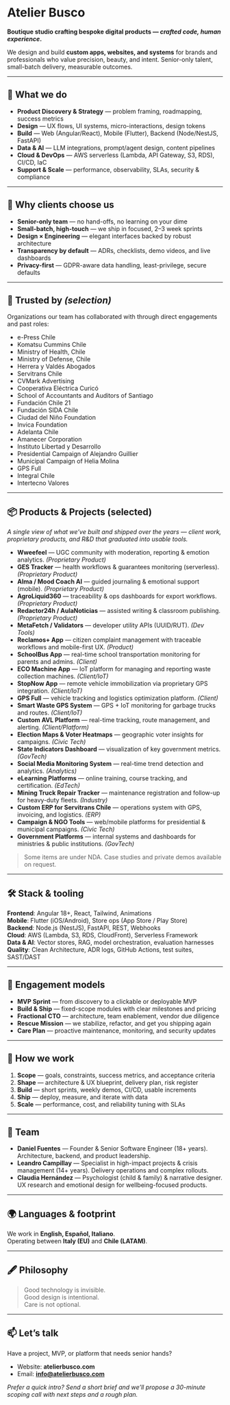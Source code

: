 # Atelier Busco

**Boutique studio crafting bespoke digital products — _crafted code, human experience_.**

We design and build **custom apps, websites, and systems** for brands and professionals who value precision, beauty, and intent. Senior-only talent, small-batch delivery, measurable outcomes.

---

## 🧩 What we do

- **Product Discovery & Strategy** — problem framing, roadmapping, success metrics  
- **Design** — UX flows, UI systems, micro-interactions, design tokens  
- **Build** — Web (Angular/React), Mobile (Flutter), Backend (Node/NestJS, FastAPI)  
- **Data & AI** — LLM integrations, prompt/agent design, content pipelines  
- **Cloud & DevOps** — AWS serverless (Lambda, API Gateway, S3, RDS), CI/CD, IaC  
- **Support & Scale** — performance, observability, SLAs, security & compliance

---

## 🎯 Why clients choose us

- **Senior-only team** — no hand-offs, no learning on your dime  
- **Small-batch, high-touch** — we ship in focused, 2–3 week sprints  
- **Design × Engineering** — elegant interfaces backed by robust architecture  
- **Transparency by default** — ADRs, checklists, demo videos, and live dashboards  
- **Privacy-first** — GDPR-aware data handling, least-privilege, secure defaults

---

## 🤝 Trusted by *(selection)*

Organizations our team has collaborated with through direct engagements and past roles:

- e-Press Chile
- Komatsu Cummins Chile  
- Ministry of Health, Chile  
- Ministry of Defense, Chile  
- Herrera y Valdés Abogados  
- Servitrans Chile  
- CVMark Advertising  
- Cooperativa Eléctrica Curicó  
- School of Accountants and Auditors of Santiago  
- Fundación Chile 21  
- Fundación SIDA Chile  
- Ciudad del Niño Foundation  
- Invica Foundation  
- Adelanta Chile  
- Amanecer Corporation  
- Instituto Libertad y Desarrollo  
- Presidential Campaign of Alejandro Guillier  
- Municipal Campaign of Helia Molina  
- GPS Full  
- Integral Chile  
- Intertecno Valores  

---

## 📦 Products & Projects (selected)

*A single view of what we’ve built and shipped over the years — client work, proprietary products, and R&D that graduated into usable tools.*

- **Wweefeel** — UGC community with moderation, reporting & emotion analytics. *(Proprietary Product)*  
- **GES Tracker** — health workflows & guarantees monitoring (serverless). *(Proprietary Product)*  
- **Alma / Mood Coach AI** — guided journaling & emotional support (mobile). *(Proprietary Product)*  
- **AgroLiquid360** — traceability & ops dashboards for export workflows. *(Proprietary Product)*  
- **Redactor24h / AulaNoticias** — assisted writing & classroom publishing. *(Proprietary Product)*  
- **MetaFetch / Validators** — developer utility APIs (UUID/RUT). *(Dev Tools)*
- **Reclamos+ App** — citizen complaint management with traceable workflows and mobile-first UX. *(Product)*  
- **SchoolBus App** — real-time school transportation monitoring for parents and admins. *(Client)*  
- **ECO Machine App** — IoT platform for managing and reporting waste collection machines. *(Client/IoT)*  
- **StopNow App** — remote vehicle immobilization via proprietary GPS integration. *(Client/IoT)*  
- **GPS Full** — vehicle tracking and logistics optimization platform. *(Client)*  
- **Smart Waste GPS System** — GPS + IoT monitoring for garbage trucks and routes. *(Client/IoT)*  
- **Custom AVL Platform** — real-time tracking, route management, and alerting. *(Client/Platform)*  
- **Election Maps & Voter Heatmaps** — geographic voter insights for campaigns. *(Civic Tech)*  
- **State Indicators Dashboard** — visualization of key government metrics. *(GovTech)*  
- **Social Media Monitoring System** — real-time trend detection and analytics. *(Analytics)*  
- **eLearning Platforms** — online training, course tracking, and certification. *(EdTech)*  
- **Mining Truck Repair Tracker** — maintenance registration and follow-up for heavy-duty fleets. *(Industry)*  
- **Custom ERP for Servitrans Chile** — operations system with GPS, invoicing, and logistics. *(ERP)*  
- **Campaign & NGO Tools** — web/mobile platforms for presidential & municipal campaigns. *(Civic Tech)*  
- **Government Platforms** — internal systems and dashboards for ministries & public institutions. *(GovTech)*  

> Some items are under NDA. Case studies and private demos available on request.

---

## 🛠️ Stack & tooling

**Frontend**: Angular 18+, React, Tailwind, Animations  
**Mobile**: Flutter (iOS/Android), Store ops (App Store / Play Store)  
**Backend**: Node.js (NestJS), FastAPI, REST, Webhooks  
**Cloud**: AWS (Lambda, S3, RDS, CloudFront), Serverless Framework  
**Data & AI**: Vector stores, RAG, model orchestration, evaluation harnesses  
**Quality**: Clean Architecture, ADR logs, GitHub Actions, test suites, SAST/DAST

---

## 🤝 Engagement models

- **MVP Sprint** — from discovery to a clickable or deployable MVP  
- **Build & Ship** — fixed-scope modules with clear milestones and pricing  
- **Fractional CTO** — architecture, team enablement, vendor due diligence  
- **Rescue Mission** — we stabilize, refactor, and get you shipping again  
- **Care Plan** — proactive maintenance, monitoring, and security updates

---

## 🧭 How we work

1. **Scope** — goals, constraints, success metrics, and acceptance criteria  
2. **Shape** — architecture & UX blueprint, delivery plan, risk register  
3. **Build** — short sprints, weekly demos, CI/CD, usable increments  
4. **Ship** — deploy, measure, and iterate with data  
5. **Scale** — performance, cost, and reliability tuning with SLAs

---

## 👥 Team

- **Daniel Fuentes** — Founder & Senior Software Engineer (18+ years). Architecture, backend, and product leadership.  
- **Leandro Campillay** — Specialist in high-impact projects & crisis management (14+ years). Delivery operations and complex rollouts.  
- **Claudia Hernández** — Psychologist (child & family) & narrative designer. UX research and emotional design for wellbeing-focused products.

---

## 🌍 Languages & footprint

We work in **English, Español, Italiano**.  
Operating between **Italy (EU)** and **Chile (LATAM)**.

---

## 🖋️ Philosophy

> Good technology is invisible.  
> Good design is intentional.  
> Care is not optional.

---

## 📫 Let’s talk

Have a project, MVP, or platform that needs senior hands?

- Website: **atelierbusco.com**  
- Email: **info@atelierbusco.com**

*Prefer a quick intro? Send a short brief and we’ll propose a 30-minute scoping call with next steps and a rough plan.*

